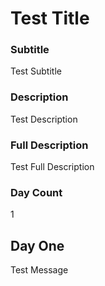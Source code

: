 # Test Title

### Subtitle

Test Subtitle

### Description

Test Description

### Full Description

Test Full Description

### Day Count

1

## Day One

Test Message
